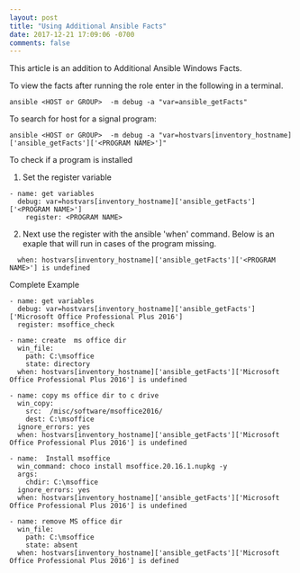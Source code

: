 ```yaml
---
layout: post
title: "Using Additional Ansible Facts"
date: 2017-12-21 17:09:06 -0700
comments: false
---
```

This article is an addition to Additional Ansible Windows Facts.

To view the facts after running the role enter in the following in a terminal.

```
ansible <HOST or GROUP>  -m debug -a "var=ansible_getFacts"
```

To search for host for a signal program:

```
ansible <HOST or GROUP>  -m debug -a "var=hostvars[inventory_hostname]['ansible_getFacts']['<PROGRAM NAME>']"
```

To check if a program is installed
1. Set the register variable 
```
- name: get variables
  debug: var=hostvars[inventory_hostname]['ansible_getFacts']['<PROGRAM NAME>']
    register: <PROGRAM NAME>
```
2. Next use the register with the ansible 'when' command. Below is an exaple that will run in cases of the program missing. 
```
  when: hostvars[inventory_hostname]['ansible_getFacts']['<PROGRAM NAME>'] is undefined
```

Complete Example 
```
- name: get variables
  debug: var=hostvars[inventory_hostname]['ansible_getFacts']['Microsoft Office Professional Plus 2016']
  register: msoffice_check

- name: create  ms office dir 
  win_file:
    path: C:\msoffice
    state: directory 
  when: hostvars[inventory_hostname]['ansible_getFacts']['Microsoft Office Professional Plus 2016'] is undefined
 
- name: copy ms office dir to c drive
  win_copy:
    src:  /misc/software/msoffice2016/
    dest: C:\msoffice
  ignore_errors: yes
  when: hostvars[inventory_hostname]['ansible_getFacts']['Microsoft Office Professional Plus 2016'] is undefined

- name:  Install msoffice
  win_command: choco install msoffice.20.16.1.nupkg -y
  args: 
    chdir: C:\msoffice
  ignore_errors: yes
  when: hostvars[inventory_hostname]['ansible_getFacts']['Microsoft Office Professional Plus 2016'] is undefined

- name: remove MS office dir
  win_file:
    path: C:\msoffice
    state: absent
  when: hostvars[inventory_hostname]['ansible_getFacts']['Microsoft Office Professional Plus 2016'] is defined
```
